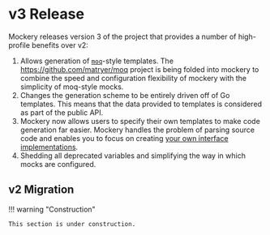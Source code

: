v3 Release
==========

Mockery releases version 3 of the project that provides a number of high-profile benefits over v2:

1. Allows generation of [`moq`](template-moq.md)-style templates. The https://github.com/matryer/moq project is being folded into mockery to combine the speed and configuration flexibility of mockery with the simplicity of moq-style mocks.
2. Changes the generation scheme to be entirely driven off of Go templates. This means that the data provided to templates is considered as part of the public API.
3. Mockery now allows users to specify their own templates to make code generation far easier. Mockery handles the problem of parsing source code and enables you to focus on creating [your own interface implementations](templates.md#template-file).
4. Shedding all deprecated variables and simplifying the way in which mocks are configured.

## v2 Migration

!!! warning "Construction"

    This section is under construction.
